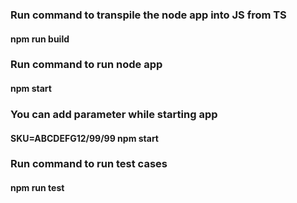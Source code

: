 ### Run command to transpile the node app into JS from TS

#### npm run build

### Run command to run node app

#### npm start

### You can add parameter while starting app

#### SKU=ABCDEFG12/99/99 npm start

### Run command to run test cases

#### npm run test
